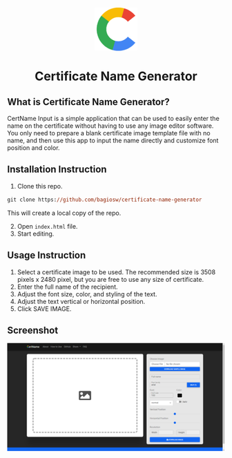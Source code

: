 <p align="center">
  <img alt="CertName Logo" src="img/logo.png" width="100px" />
  <h1 align="center">Certificate Name Generator</h1>
</p>

## What is Certificate Name Generator?
CertName Input is a simple application that can be used to easily enter the name on the certificate without having to use any image editor software. You only need to prepare a blank certificate image template file with no name, and then use this app to input the name directly and customize font position and color.

## Installation Instruction
1. Clone this repo.
```ps
git clone https://github.com/bagiosw/certificate-name-generator
```
This will create a local copy of the repo.

2. Open `index.html` file.
3. Start editing.

## Usage Instruction
1. Select a certificate image to be used. The recommended size is 3508 pixels x 2480 pixel, but you are free to use any size of certificate.
2. Enter the full name of the recipient.
3. Adjust the font size, color, and styling of the text.
4. Adjust the text vertical or horizontal position.
5. Click SAVE IMAGE.

## Screenshot
![Files](img/MainPage.png)